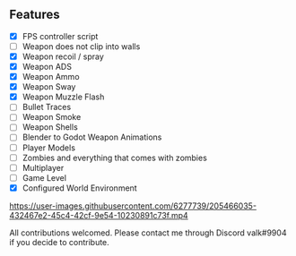 ## Features
- [x] FPS controller script
- [ ] Weapon does not clip into walls
- [x] Weapon recoil / spray
- [x] Weapon ADS
- [x] Weapon Ammo
- [x] Weapon Sway
- [x] Weapon Muzzle Flash
- [ ] Bullet Traces
- [ ] Weapon Smoke
- [ ] Weapon Shells
- [ ] Blender to Godot Weapon Animations
- [ ] Player Models
- [ ] Zombies and everything that comes with zombies
- [ ] Multiplayer
- [ ] Game Level
- [x] Configured World Environment

https://user-images.githubusercontent.com/6277739/205466035-432467e2-45c4-42cf-9e54-10230891c73f.mp4

All contributions welcomed. Please contact me through Discord valk#9904 if you decide to contribute.
